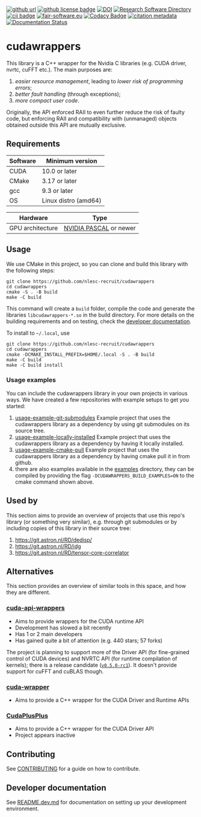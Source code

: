 [![github url](https://img.shields.io/badge/github-url-000.svg?logo=github&labelColor=gray&color=blue)](https://github.com/nlesc-recruit/cudawrappers)
[![github license badge](https://img.shields.io/github/license/nlesc-recruit/cudawrappers)](https://github.com/nlesc-recruit/cudawrappers)
[![DOI](https://zenodo.org/badge/424944643.svg)](https://zenodo.org/badge/latestdoi/424944643)
[![Research Software Directory](https://img.shields.io/badge/rsd-cudawrappers-00a3e3.svg)](https://www.research-software.nl/software/cudawrappers)
[![cii badge](https://bestpractices.coreinfrastructure.org/projects/5686/badge)](https://bestpractices.coreinfrastructure.org/projects/5686)
[![fair-software.eu](https://img.shields.io/badge/fair--software.eu-%E2%97%8F%20%20%E2%97%8F%20%20%E2%97%8B%20%20%E2%97%8F%20%20%E2%97%8F-orange)](https://fair-software.eu)
[![Codacy Badge](https://app.codacy.com/project/badge/Grade/d38b0338fda24733ab41a64915af8248)](https://www.codacy.com/gh/nlesc-recruit/cudawrappers/dashboard?utm_source=github.com&amp;utm_medium=referral&amp;utm_content=nlesc-recruit/cudawrappers&amp;utm_campaign=Badge_Grade)
[![citation metadata](https://github.com/nlesc-recruit/cudawrappers/actions/workflows/cffconvert.yml/badge.svg)](https://github.com/nlesc-recruit/cudawrappers/actions/workflows/cffconvert.yml)
[![Documentation Status](https://readthedocs.org/projects/cudawrappers/badge/?version=latest)](https://cudawrappers.readthedocs.io/en/latest/?badge=latest)


# cudawrappers

This library is a C++ wrapper for the Nvidia C libraries (e.g. CUDA driver, nvrtc, cuFFT etc.). The main purposes are:

1. _easier resource management_, leading to _lower risk of programming errors_;
2. _better fault handling_ (through exceptions);
3. _more compact user code_.

Originally, the API enforced RAII to even further reduce the risk of faulty code, but enforcing RAII and compatibility with (unmanaged) objects obtained outside this API are mutually exclusive.

## Requirements

| Software    | Minimum version |
| ----------- | ----------- |
| CUDA        | 10.0 or later |
| CMake       | 3.17 or later |
| gcc         | 9.3 or later  |
| OS          | Linux distro (amd64) |

| Hardware    | Type |
| ----------- | ----------- |
| GPU architecture        | [NVIDIA PASCAL](https://www.nvidia.com/en-in/geforce/products/10series/architecture/) or newer|

## Usage

We use CMake in this project, so you can clone and build this library with the following steps:

```shell
git clone https://github.com/nlesc-recruit/cudawrappers
cd cudawrappers
cmake -S . -B build
make -C build
```

This command will create a `build` folder, compile the code and generate the libraries `libcudawrappers-*.so` in the build directory.
For more details on the building requirements and on testing, check the [developer documentation](README.dev.md).

To install to `~/.local`, use
```shell
git clone https://github.com/nlesc-recruit/cudawrappers
cd cudawrappers
cmake -DCMAKE_INSTALL_PREFIX=$HOME/.local -S . -B build
make -C build
make -C build install
```

### Usage examples

You can include the cudawrappers library in your own projects in various ways. We have created a few repositories with example setups to get you started:

1. [usage-example-git-submodules](https://github.com/nlesc-recruit/usage-example-git-submodules) Example project that uses the cudawrappers library as a dependency by using git submodules on its source tree.
1. [usage-example-locally-installed](https://github.com/nlesc-recruit/usage-example-locally-installed) Example project that uses the cudawrappers library as a dependency by having it locally installed.
1. [usage-example-cmake-pull](https://github.com/nlesc-recruit/usage-example-cmake-pull) Example project that uses the cudawrappers library as a dependency by having cmake pull it in from github.
1. there are also examples available in the [examples](examples) directory, they
can be compiled by providing the flag `-DCUDAWRAPPERS_BUILD_EXAMPLES=ON` to the
cmake command shown above.

## Used by

This section aims to provide an overview of projects that use this repo's library (or something very similar), e.g. through git submodules or by including copies of this library in their source tree:

1. https://git.astron.nl/RD/dedisp/
1. https://git.astron.nl/RD/idg
1. https://git.astron.nl/RD/tensor-core-correlator

## Alternatives

This section provides an overview of similar tools in this space, and how they are different.

### [cuda-api-wrappers](https://github.com/eyalroz/cuda-api-wrappers)

- Aims to provide wrappers for the CUDA runtime API
- Development has slowed a bit recently
- Has 1 or 2 main developers
- Has gained quite a bit of attention (e.g. 440 stars; 57 forks)

The project is planning to support more of the Driver API (for fine-grained control of CUDA devices) and NVRTC API (for runtime compilation of kernels); there is a release candidate ([`v0.5.0-rc1`](https://github.com/eyalroz/cuda-api-wrappers/tree/v0.5.0-rc1)). It doesn't provide support for cuFFT and cuBLAS though.

### [cuda-wrapper](https://github.com/halmd-org/cuda-wrapper)

- Aims to provide a C++ wrapper for the CUDA Driver and Runtime APIs

### [CudaPlusPlus](https://github.com/apardyl/cudaplusplus)

- Aims to provide a C++ wrapper for the CUDA Driver API
- Project appears inactive

## Contributing

See [CONTRIBUTING](CONTRIBUTING.md) for a guide on how to contribute.

## Developer documentation

See [README.dev.md](README.dev.md) for documentation on setting up your development environment.
